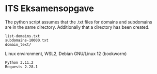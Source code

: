 # ITS Eksamensopgave
The python script assumes that the .txt files for domains and subdomains are in the same directory. Additionally that a directory has been created.
```
list-domains.txt
subdomains-10000.txt
domain_text/
```

Linux environment, WSL2, Debian GNU/Linux 12 (bookworm)
```
Python 3.11.2
Requests 2.28.1
```
